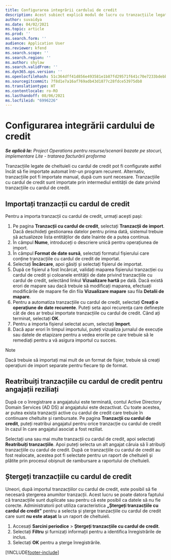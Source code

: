 ```yaml
---
title: Configurarea integrării cardului de credit
description: Acest subiect explică modul de lucru cu tranzacțiile legate de cheltuieli cu cardul de credit.
author: suvaidya
ms.date: 04/02/2021
ms.topic: article
ms.prod: ''
ms.search.form: ''
audience: Application User
ms.reviewer: kfend
ms.search.scope: ''
ms.search.region: ''
ms.author: shylaw
ms.search.validFrom: ''
ms.dyn365.ops.version: ''
ms.openlocfilehash: 51c364dff41d856e493581e1b87fd29571f641c70e7233bdebb910efbc64b983
ms.sourcegitcommit: 7f8d1e7a16af769adb43d1877c28fdce53975db8
ms.translationtype: HT
ms.contentlocale: ro-RO
ms.lasthandoff: 08/06/2021
ms.locfileid: "6996226"
---
```

# <a name="set-up-credit-card-integration"></a>Configurarea integrării cardului de credit

_**Se aplică la:** Project Operations pentru resurse/scenarii bazate pe stocuri, implementare Lite - tratarea facturării proforma_

Tranzacțiile legate de cheltuieli cu cardul de credit pot fi configurate astfel încât să fie importate automat într-un program recurent. Alternativ, tranzacțiile pot fi importate manual, după cum sunt necesare. Tranzacțiile cu cardul de credit sunt importate prin intermediul entității de date privind tranzacțiile cu cardul de credit.

## <a name="import-credit-card-transactions"></a>Importați tranzacții cu cardul de credit

Pentru a importa tranzacții cu cardul de credit, urmați acești pași:

1. Pe pagina **Tranzacții cu cardul de credit**, selectați **Tranzacții de import**. Dacă deschideți gestionarea datelor pentru prima dată, sistemul trebuie să actualizeze lista entităților de date înainte de a putea continua.
2. În câmpul **Nume**, introduceți o descriere unică pentru operațiunea de import.
3. În câmpul **Format de date sursă**, selectați formatul fișierului care conține tranzacțiile cu cardul de credit de importat.
4. Selectați **Încărcare**, apoi găsiți și selectați fișierul de importat.
5. După ce fișierul a fost încărcat, validați maparea fișierului tranzacției cu cardul de credit și coloanele entității de date privind tranzacțiile cu cardul de credit, selectând linkul **Vizualizare hartă** pe dală. Dacă există erori de mapare sau dacă trebuie să modificați maparea, efectuați modificările de mapare fie din fila **Vizualizare mapare** sau fila **Detalii de mapare**.
6. Pentru a automatiza tranzacțiile cu cardul de credit, selectați **Creați o operațiune de date recurente**. Puteți seta apoi recurența care definește cât de des ar trebui importate tranzacțiile cu cardul de credit. Când ați terminat, selectați **OK**.
7. Pentru a importa fișierul selectat acum, selectați **Import**.
8. Dacă apar erori în timpul importului, puteți vizualiza jurnalul de execuție sau datele de etapizare pentru a vedea erorile pe care trebuie să le remediați pentru a vă asigura importul cu succes.

> [!NOTE]
> Dacă trebuie să importați mai mult de un format de fișier, trebuie să creați operațiuni de import separate pentru fiecare tip de format.

## <a name="reassign-the-credit-card-transactions-for-terminated-employees"></a>Reatribuiți tranzacțiile cu cardul de credit pentru angajații reziliați

După ce o înregistrare a angajatului este terminată, contul Active Directory Domain Services (AD DS) al angajatului este dezactivat. Cu toate acestea, ar putea exista tranzacții active cu cardul de credit care trebuie în continuare cheltuite și rambursate. Pe pagina **Tranzacții cu cardul de credit**, puteți reatribui angajatul pentru orice tranzacție cu cardul de credit în cazul în care angajatul asociat a fost reziliat.

Selectați una sau mai multe tranzacții cu cardul de credit, apoi selectați **Reatribuiți tranzacțiile**. Apoi puteți selecta un alt angajat căruia să îi atribuiți tranzacțiile cu cardul de credit. După ce tranzacțiile cu cardul de credit au fost realocate, acestea pot fi selectate pentru un raport de cheltuieli și plătite prin procesul obișnuit de rambursare a raportului de cheltuieli.

## <a name="delete-credit-card-transactions"></a>Ștergeți tranzacțiile cu cardul de credit 

Uneori, după importul tranzacțiilor cu cardul de credit, este posibil să fie necesară ștergerea anumitor tranzacții. Acest lucru se poate datora faptului că tranzacțiile sunt duplicate sau pentru că este posibil ca datele să nu fie corecte. Administratorii pot utiliza caracteristica **„Ștergeți tranzacțiile cu cardul de credit”** pentru a selecta și șterge tranzacțiile cu cardul de credit care sunt **nu este atașat** la un raport de cheltuieli. 

1. Accesați **Sarcini periodice** > **Ștergeți tranzacțiile cu cardul de credit**.
2. Selectați **Filtru** și furnizați informații pentru a identifica înregistrările de inclus.
3. Selectați **OK** pentru a șterge înregistrările. 

[!INCLUDE[footer-include](../includes/footer-banner.md)]
